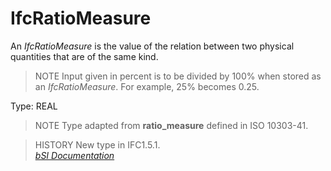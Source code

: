 IfcRatioMeasure
===============
An _IfcRatioMeasure_ is the value of the relation between two physical
quantities that are of the same kind.  
  
> NOTE  Input given in percent is to be divided by 100% when stored as an
> _IfcRatioMeasure_. For example, 25% becomes 0.25.  
  
Type: REAL  
  
> NOTE  Type adapted from **ratio_measure** defined in ISO 10303-41.  
  
> HISTORY  New type in IFC1.5.1.  
[ _bSI
Documentation_](https://standards.buildingsmart.org/IFC/DEV/IFC4_2/FINAL/HTML/schema/ifcmeasureresource/lexical/ifcratiomeasure.htm)


